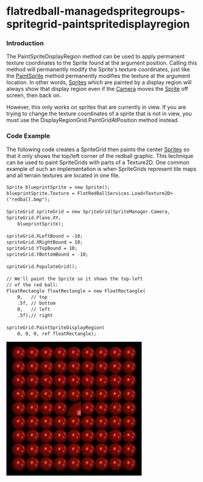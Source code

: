 # flatredball-managedspritegroups-spritegrid-paintspritedisplayregion

### Introduction

The PaintSpriteDisplayRegion method can be used to apply permanent texture coordinates to the Sprite found at the argument position. Calling this method will permanently modify the Sprite's texture coordinates, just like the [PaintSprite](../frb/docs/index.php#SpriteGrids_and_Textures) method permanently modifies the texture at the argument location. In other words, [Sprites](../frb/docs/index.php) which are painted by a display region will always show that display region even if the [Camera](../frb/docs/index.php) moves the [Sprite](../frb/docs/index.php) off screen, then back on.

However, this only works on sprites that are currently in view. If you are trying to change the texture coordinates of a sprite that is not in view, you must use the DisplayRegionGrid.PaintGridAtPosition method instead.

### Code Example

The following code creates a SpriteGrid then paints the center [Sprites](../frb/docs/index.php) so that it only shows the top/left corner of the redball graphic. This technique can be used to paint SpriteGrids with parts of a Texture2D. One common example of such an implementation is when SpriteGrids represent tile maps and all terrain textures are located in one file.

```
Sprite blueprintSprite = new Sprite();
blueprintSprite.Texture = FlatRedBallServices.Load<Texture2D>("redball.bmp");

SpriteGrid spriteGrid = new SpriteGrid(SpriteManager.Camera, SpriteGrid.Plane.XY,
    blueprintSprite);

spriteGrid.XLeftBound = -10;
spriteGrid.XRightBound = 10;
spriteGrid.YTopBound = 10;
spriteGrid.YBottomBound = -10;

spriteGrid.PopulateGrid();

// We'll paint the Sprite so it shows the top-left
// of the red ball:
FloatRectangle floatRectangle = new FloatRectangle(
    0,   // top
    .5f, // bottom
    0,   // left
    .5f);// right

spriteGrid.PaintSpriteDisplayRegion(
    0, 0, 0, ref floatRectangle);
```

![SpriteDisplayRegion.png](../media/migrated_media-SpriteDisplayRegion.png)
